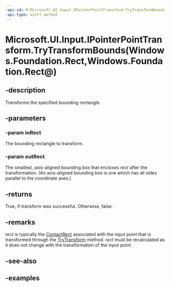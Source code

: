 ```yaml
---
-api-id: M:Microsoft.UI.Input.IPointerPointTransform.TryTransformBounds(Windows.Foundation.Rect,Windows.Foundation.Rect@)
-api-type: winrt method
---
```


# Microsoft.UI.Input.IPointerPointTransform.TryTransformBounds(Windows.Foundation.Rect,Windows.Foundation.Rect@)

<!--
public bool TryTransformBounds (Windows.Foundation.Rect inRect, out Windows.Foundation.Rect outRect);
-->

## -description

Transforms the specified bounding rectangle.

## -parameters

### -param inRect

The bounding rectangle to transform.

### -param outRect

The smallest, axis-aligned bounding box that encloses *rect* after the transformation. (An axis-aligned bounding box is one which has all sides parallel to the coordinate axes.)

## -returns

True, if transform was successful. Otherwise, false.

## -remarks

*rect* is typically the [ContactRect](pointerpointproperties_contactrect.md) associated with the input point that is transformed through the [TryTransform](ipointerpointtransform_trytransform_509328310.md) method. *rect* must be recalculated as it does not change with the transformation of the input point.

## -see-also

## -examples
